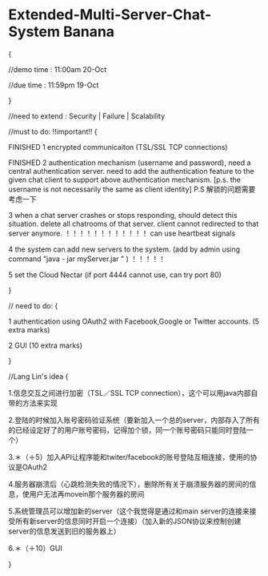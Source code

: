 # Extended-Multi-Server-Chat-System   Banana

{

//demo time : 11:00am 20-Oct

//due time  : 11:59pm 19-Oct

}

//need to extend : Security | Failure | Scalability

//must to do: !!important!! {

FINISHED 1 encrypted communicaiton (TSL/SSL TCP connections) 

FINISHED 2 authentication mechanism (username and password), need a central authentication server.
    need to add the authentication feature to the given chat client to support above authentication mechanism.
    [p.s. the username is not necessarily the same as client identity]
    P.S 解锁的问题需要考虑一下
    
3 when a chat server crashes or stops responding, should detect this situation. delete all chatrooms of that server. client cannot redirected to that server anymore.  ！！！！！！！！！！！！
   can use heartbeat signals

4 the system can add new servers to the system. (add by admin using command "java - jar myServer.jar <any arguments>" ) ！！！！！

5 set the Cloud Nectar (if port 4444 cannot use, can try port 80)

}

// need to do: {

1 authentication using OAuth2 with Facebook,Google or Twitter accounts. (5 extra marks)

2 GUI (10 extra marks)

}


//Lang Lin's idea {

1.信息交互之间进行加密（TSL／SSL TCP connection），这个可以用java内部自带的方法来实现

2.登陆的时候加入账号密码验证系统（要新加入一个总的server，内部存入了所有的已经设定好了的用户账号密码，记得加个锁，同一个账号密码只能同时登陆一个）

3.＊（＋5）加入API让程序能和twiter/facebook的账号登陆互相连接，使用的协议是OAuth2

4.服务器崩溃后（心跳检测失败的情况下），删除所有关于崩溃服务器的房间的信息，使用户无法再movein那个服务器的房间

5.系统管理员可以增加新的server（这个我觉得是通过和main server的连接来接受所有新server的信息同时开启一个连接）（加入新的JSON协议来控制创建server的信息发送到旧的服务器上）

6.＊（＋10）GUI 

}
